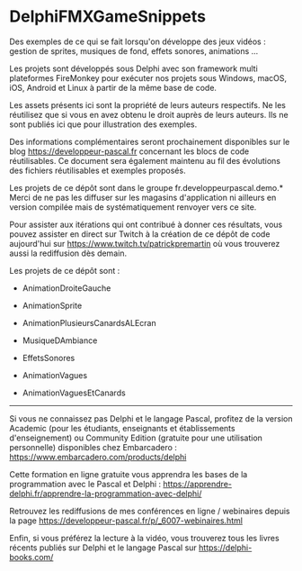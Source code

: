 # DelphiFMXGameSnippets

Des exemples de ce qui se fait lorsqu'on développe des jeux vidéos : gestion de sprites, musiques de fond, effets sonores, animations ...

Les projets sont développés sous Delphi avec son framework multi plateformes FireMonkey pour exécuter nos projets sous Windows, macOS, iOS, Android et Linux à partir de la même base de code.

Les assets présents ici sont la propriété de leurs auteurs respectifs. Ne les réutilisez que si vous en avez obtenu le droit auprès de leurs auteurs. Ils ne sont publiés ici que pour illustration des exemples.

Des informations complémentaires seront prochainement disponibles sur le blog https://developpeur-pascal.fr concernant les blocs de code réutilisables. Ce document sera également maintenu au fil des évolutions des fichiers réutilisables et exemples proposés.

Les projets de ce dépôt sont dans le groupe fr.developpeurpascal.demo.*
Merci de ne pas les diffuser sur les magasins d'application ni ailleurs en version compilée mais de systématiquement renvoyer vers ce site.

Pour assister aux itérations qui ont contribué à donner ces résultats, vous pouvez assister en direct sur Twitch à la création de ce dépôt de code aujourd'hui sur https://www.twitch.tv/patrickpremartin où vous trouverez aussi la rediffusion dès demain.

Les projets de ce dépôt sont :

* AnimationDroiteGauche

* AnimationSprite

* AnimationPlusieursCanardsALEcran

* MusiqueDAmbiance

* EffetsSonores

* AnimationVagues

* AnimationVaguesEtCanards

-----

Si vous ne connaissez pas Delphi et le langage Pascal, profitez de la version Academic (pour les étudiants, enseignants et établissements d'enseignement) ou Community Edition (gratuite pour une utilisation personnelle) disponibles chez Embarcadero :
https://www.embarcadero.com/products/delphi

Cette formation en ligne gratuite vous apprendra les bases de la programmation avec le Pascal et Delphi :
https://apprendre-delphi.fr/apprendre-la-programmation-avec-delphi/

Retrouvez les rediffusions de mes conférences en ligne / webinaires depuis la page https://developpeur-pascal.fr/p/_6007-webinaires.html

Enfin, si vous préférez la lecture à la vidéo, vous trouverez tous les livres récents publiés sur Delphi et le langage Pascal sur https://delphi-books.com/
